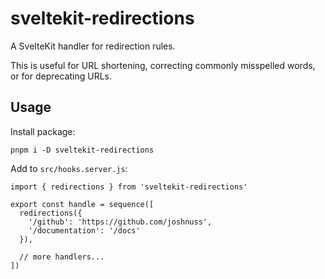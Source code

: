 # sveltekit-redirections

A SvelteKit handler for redirection rules.

This is useful for URL shortening, correcting commonly misspelled words, or for deprecating URLs.

## Usage

Install package:

```
pnpm i -D sveltekit-redirections
```

Add to `src/hooks.server.js`:

```
import { redirections } from 'sveltekit-redirections'

export const handle = sequence([
  redirections({
    '/github': 'https://github.com/joshnuss',
    '/documentation': '/docs'
  }),

  // more handlers...
])
```
